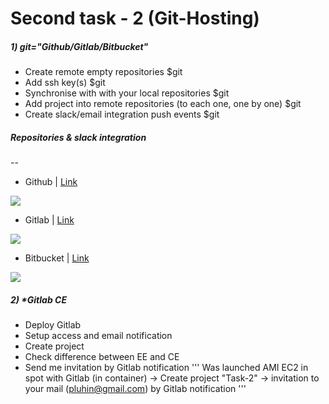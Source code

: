 # Second task - 2 (Git-Hosting)

##### 1) git="Github/Gitlab/Bitbucket"
* Create remote empty repositories $git  
* Add ssh key(s) $git
* Synchronise with with your local repositories $git
* Add project into remote repositories (to each one, one by one) $git
* Create slack/email integration push events $git


#####  Repositories & slack integration
--
* Github | [Link](https://github.com/RPMFAN/sa.it-academy.by)

![](http://images.vfl.ru/ii/1551125756/438e28e3/25543861_m.png)
* Gitlab | [Link](https://gitlab.com/RPMFAN/sa.it-academy.by)

![](http://images.vfl.ru/ii/1551125756/0675249c/25543862_m.png)

* Bitbucket | [Link](https://bitbucket.org/RPMFAN/sa.it-academy.by)

 ![](http://images.vfl.ru/ii/1551125757/4b587efb/25543863_m.png)

##### 2) *Gitlab CE

* Deploy Gitlab
* Setup access and email notification
* Create project
* Check difference between EE and CE
* Send me invitation by Gitlab notification
'''
Was launched AMI EC2 in spot with Gitlab (in container) -> Create project "Task-2" -> invitation to your mail (pluhin@gmail.com) by Gitlab notification
'''